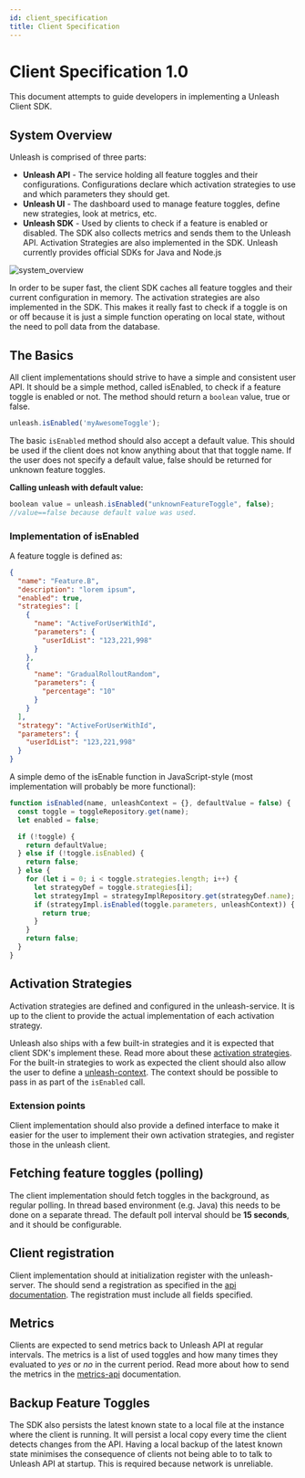 ```yaml
---
id: client_specification
title: Client Specification
---
```


# Client Specification 1.0

This document attempts to guide developers in implementing a Unleash Client SDK.

## System Overview

Unleash is comprised of three parts:

- **Unleash API** - The service holding all feature toggles and their configurations. Configurations declare which activation strategies to use and which parameters they should get.
- **Unleash UI** - The dashboard used to manage feature toggles, define new strategies, look at metrics, etc.
- **Unleash SDK** - Used by clients to check if a feature is enabled or disabled. The SDK also collects metrics and sends them to the Unleash API. Activation Strategies are also implemented in the SDK. Unleash currently provides official SDKs for Java and Node.js

![system_overview](https://raw.githubusercontent.com/Unleash/unleash/master/docs/assets/unleash-diagram.png 'System Overview')

In order to be super fast, the client SDK caches all feature toggles and their current configuration in memory. The activation strategies are also implemented in the SDK. This makes it really fast to check if a toggle is on or off because it is just a simple function operating on local state, without the need to poll data from the database.

## The Basics

All client implementations should strive to have a simple and consistent user API. It should be a simple method, called isEnabled, to check if a feature toggle is enabled or not. The method should return a `boolean` value, true or false.

```javascript
unleash.isEnabled('myAwesomeToggle');
```

The basic `isEnabled` method should also accept a default value. This should be used if the client does not know anything about that that toggle name. If the user does not specify a default value, false should be returned for unknown feature toggles.

**Calling unleash with default value:**

```javascript
boolean value = unleash.isEnabled("unknownFeatureToggle", false);
//value==false because default value was used.
```

### Implementation of isEnabled

A feature toggle is defined as:

```json
{
  "name": "Feature.B",
  "description": "lorem ipsum",
  "enabled": true,
  "strategies": [
    {
      "name": "ActiveForUserWithId",
      "parameters": {
        "userIdList": "123,221,998"
      }
    },
    {
      "name": "GradualRolloutRandom",
      "parameters": {
        "percentage": "10"
      }
    }
  ],
  "strategy": "ActiveForUserWithId",
  "parameters": {
    "userIdList": "123,221,998"
  }
}
```

A simple demo of the isEnable function in JavaScript-style (most implementation will probably be more functional):

```javascript
function isEnabled(name, unleashContext = {}, defaultValue = false) {
  const toggle = toggleRepository.get(name);
  let enabled = false;

  if (!toggle) {
    return defaultValue;
  } else if (!toggle.isEnabled) {
    return false;
  } else {
    for (let i = 0; i < toggle.strategies.length; i++) {
      let strategyDef = toggle.strategies[i];
      let strategyImpl = strategyImplRepository.get(strategyDef.name);
      if (strategyImpl.isEnabled(toggle.parameters, unleashContext)) {
        return true;
      }
    }
    return false;
  }
}
```

## Activation Strategies

Activation strategies are defined and configured in the unleash-service. It is up to the client to provide the actual implementation of each activation strategy.

Unleash also ships with a few built-in strategies and it is expected that client SDK's implement these. Read more about these [activation strategies](activation-strategies.md). For the built-in strategies to work as expected the client should also allow the user to define a [unleash-context](unleash-context.md). The context should be possible to pass in as part of the `isEnabled` call.

### Extension points

Client implementation should also provide a defined interface to make it easier for the user to implement their own activation strategies, and register those in the unleash client.

## Fetching feature toggles (polling)

The client implementation should fetch toggles in the background, as regular polling. In thread based environment (e.g. Java) this needs to be done on a separate thread. The default poll interval should be **15 seconds**, and it should be configurable.

## Client registration

Client implementation should at initialization register with the unleash-server. The should send a registration as specified in the [api documentation](api/client/register-api.md). The registration must include all fields specified.

## Metrics

Clients are expected to send metrics back to Unleash API at regular intervals. The metrics is a list of used toggles and how many times they evaluated to _yes_ or _no_ in the current period. Read more about how to send the metrics in the [metrics-api](api/client/metrics-api.md) documentation.

## Backup Feature Toggles

The SDK also persists the latest known state to a local file at the instance where the client is running. It will persist a local copy every time the client detects changes from the API. Having a local backup of the latest known state minimises the consequence of clients not being able to to talk to Unleash API at startup. This is required because network is unreliable.
